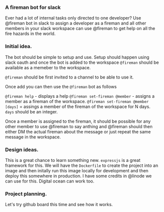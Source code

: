 ### A fireman bot for slack

Ever had a lot of internal tasks only directed to one developer? Use @fireman bot in slack to assign a developer as a fireman and all other members in your slack workspace can use @fireman to get help on all the fire hazards in the world. 

### Initial idea. 

The bot should be simple to setup and use. Setup should happen using slack oauth and once the bot is added to the workspace `@fireman` should be available as a memeber to the workspace. 

`@fireman` should be first invited to a channel to be able to use it. 

Once add you can then use the `@fireman` bot as follows

`@fireman help` - displays a help
`@fireman set-fireman @member` - assigns a member as a fireman of the workspace. 
`@fireman set-fireman @member [days]` = assings a member of the fireman of the workspace for N days. `days` should be an integer.

Once a member is assigned to the fireman, it should be possible for any other member to use @fireman to say anthing and @fireman should then either DM the actual fireman about the message or just repeat the same message in the workspace. 

### Design ideas. 

This is a great chance to learn something new. `expressjs` is a great framework for this. 
We will have the `Dockerfile` to create the project into an image and then initally run this image locally for development and then deploy this somewhere in production. I have some credits in @linode we can use for this. Digital ocean can work too. 

### Project planning. 

Let's try github board this time and see how it works. 